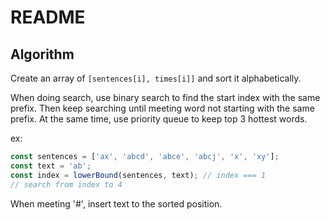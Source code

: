 # README

## Algorithm

Create an array of `[sentences[i], times[i]]` and sort it alphabetically.

When doing search, use binary search to find the start index with the same prefix. Then keep searching until meeting word not starting with the same prefix. At the same time, use priority queue to keep top 3 hottest words.

ex:

```js
const sentences = ['ax', 'abcd', 'abce', 'abcj', 'x', 'xy'];
const text = 'ab';
const index = lowerBound(sentences, text); // index === 1
// search from index to 4
```

When meeting '#', insert text to the sorted position.
